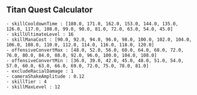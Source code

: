 ## Titan Quest Calculator

    - skillCooldownTime : [180.0, 171.0, 162.0, 153.0, 144.0, 135.0, 126.0, 117.0, 108.0, 99.0, 90.0, 81.0, 72.0, 63.0, 54.0, 45.0]
    - skillUltimateLevel : 16
    - skillManaCost : [90.0, 92.0, 94.0, 96.0, 98.0, 100.0, 102.0, 104.0, 106.0, 108.0, 110.0, 112.0, 114.0, 116.0, 118.0, 120.0]
    - offensiveConvertMax : [48.0, 52.0, 56.0, 60.0, 64.0, 68.0, 72.0, 76.0, 80.0, 84.0, 88.0, 92.0, 96.0, 100.0, 104.0, 108.0]
    - offensiveConvertMin : [36.0, 39.0, 42.0, 45.0, 48.0, 51.0, 54.0, 57.0, 60.0, 63.0, 66.0, 69.0, 72.0, 75.0, 78.0, 81.0]
    - excludeRacialDamage : 1
    - cameraShakeAmplitude : 0.12
    - skillTier : 4
    - skillMaxLevel : 12
